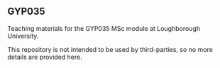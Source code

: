 ## GYP035

Teaching materials for the GYP035 MSc module at Loughborough University. 

This repository is not intended to be used by third-parties, so no more details are provided here. 
